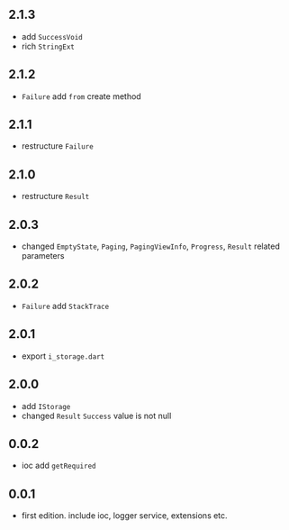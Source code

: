 ## 2.1.3

* add `SuccessVoid`
* rich `StringExt`

## 2.1.2

* `Failure` add `from` create method

## 2.1.1

* restructure `Failure`

## 2.1.0

* restructure `Result`

## 2.0.3

* changed `EmptyState`, `Paging`, `PagingViewInfo`, `Progress`, `Result` related parameters

## 2.0.2

* `Failure` add `StackTrace`

## 2.0.1

* export `i_storage.dart`

## 2.0.0

* add `IStorage`
* changed `Result` `Success` value is not null

## 0.0.2

* ioc add `getRequired`

## 0.0.1

* first edition. include ioc, logger service, extensions etc.
